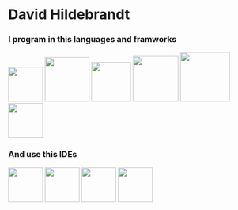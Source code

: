 # David Hildebrandt

### I program in this languages and framworks

<img width="70px" height="70px" src="https://escoladigital-production-storage.s3.amazonaws.com/uploads/images/original/20201103113533.png"></img>
<img with="120px" height="90px" float="left" src="https://marcas-logos.net/wp-content/uploads/2020/11/MySQL-logo.png"></img>
<img with="80px" height="80px" src="https://upload.wikimedia.org/wikipedia/commons/thumb/1/10/CSS3_and_HTML5_logos_and_wordmarks.svg/1280px-CSS3_and_HTML5_logos_and_wordmarks.svg.png"></img>
<img with="92px" height="92px" src="https://seeklogo.com/images/F/flask-logo-44C507ABB7-seeklogo.com.png"></img>
<img with="100px" height="100px" src="https://logospng.org/download/java/logo-java-256.png"></img>
<img with="70px" height="70px" src="https://git-scm.com/images/logos/downloads/Git-Icon-1788C.png"><img>

### And use this IDEs

<img with="70px" height="70px" src="https://cdn.worldvectorlogo.com/logos/visual-studio-code-1.svg"></img>
<img with="70px" height="70px" src="http://www.macupdate.com/images/icons256/11662.png"></img>
<img with="70px" height="70px" src="https://res.cloudinary.com/practicaldev/image/fetch/s--leRXbveB--/c_limit%2Cf_auto%2Cfl_progressive%2Cq_auto%2Cw_880/https://thepracticaldev.s3.amazonaws.com/i/e8mbu9fj74hjntyt8lhh.png"></img>
<img with="70px" height="70px" src="https://1000logos.net/wp-content/uploads/2018/11/GitHub-logo.png"></img>

<!--<img with="60px" height="60px" src=""></img>
